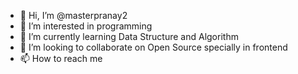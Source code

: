 - 👋 Hi, I’m @masterpranay2
- 👀 I’m interested in programming
- 🌱 I’m currently learning Data Structure and Algorithm
- 💞️ I’m looking to collaborate on Open Source specially in frontend
- 📫 How to reach me 

<!---
masterpranay2/masterpranay2 is a ✨ special ✨ repository because its `README.md` (this file) appears on your GitHub profile.
You can click the Preview link to take a look at your changes.
--->
